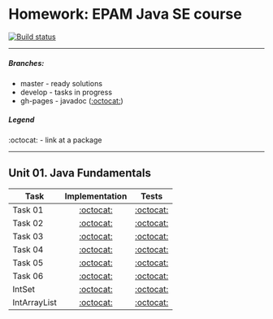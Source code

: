 # Homework: EPAM Java SE course
[![Build status][travis-image]][travis-url]

---
##### Branches:
- master - ready solutions
- develop - tasks in progress
- gh-pages - javadoc ([:octocat:](https://leo-scream.github.io/java-se-course))

##### Legend
:octocat: - link at a package

---

## Unit 01. Java Fundamentals
| Task | Implementation | Tests |
|------|:--------------:|:-----:|
| Task 01 | [:octocat:](src/main/java/com/github/leo_scream/java_se_course/task01) | [:octocat:](src/test/java/com/github/leo_scream/java_se_course/task01) |
| Task 02 | [:octocat:](src/main/java/com/github/leo_scream/java_se_course/task02) | [:octocat:](src/test/java/com/github/leo_scream/java_se_course/task02) |
| Task 03 | [:octocat:](src/main/java/com/github/leo_scream/java_se_course/task03) | [:octocat:](src/test/java/com/github/leo_scream/java_se_course/task03) |
| Task 04 | [:octocat:](src/main/java/com/github/leo_scream/java_se_course/task04) | [:octocat:](src/test/java/com/github/leo_scream/java_se_course/task04) |
| Task 05 | [:octocat:](src/main/java/com/github/leo_scream/java_se_course/task05) | [:octocat:](src/test/java/com/github/leo_scream/java_se_course/task05) |
| Task 06 | [:octocat:](src/main/java/com/github/leo_scream/java_se_course/task06) | [:octocat:](src/test/java/com/github/leo_scream/java_se_course/task06) |
| IntSet | [:octocat:](src/main/java/com/github/leo_scream/java_se_course/intset) | [:octocat:](src/test/java/com/github/leo_scream/java_se_course/intset)
| IntArrayList | [:octocat:](src/main/java/com/github/leo_scream/java_se_course/intarraylist) | [:octocat:](src/test/java/com/github/leo_scream/java_se_course/intarraylist) 

[travis-image]: https://travis-ci.org/Leo-Scream/java-se-course.svg?branch=master
[travis-url]: https://travis-ci.org/Leo-Scream/java-se-course
